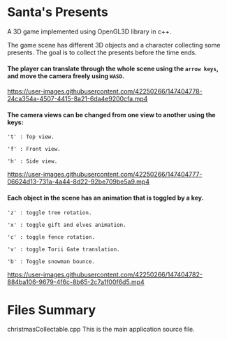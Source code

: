 
# Santa's Presents

A 3D game implemented using OpenGL3D library in c++.

The game scene has different 3D objects and a character collecting some presents. The goal is to collect the presents before
the time ends. 

#### The player can translate through the whole scene using the ```arrow keys```, and move the camera freely using ```WASD```.


https://user-images.githubusercontent.com/42250266/147404778-24ca354a-4507-4415-8a21-6da4e9200cfa.mp4


#### The camera views can be changed from one view to another using the keys:
```
't' : Top view.

'f' : Front view.

'h' : Side view.
```


https://user-images.githubusercontent.com/42250266/147404777-06624d13-731a-4a44-8d22-92be709be5a9.mp4



#### Each object in the scene has an animation that is toggled by a key.

```
'z' : toggle tree rotation.

'x' : toggle gift and elves animation.

'c' : toggle fence rotation.

'v' : toggle Torii Gate translation.

'b' : Toggle snowman bounce.
```

https://user-images.githubusercontent.com/42250266/147404782-884ba106-9679-4f6c-8b65-2c7a1f00f6d5.mp4


# Files Summary

christmasCollectable.cpp
    This is the main application source file.
    

